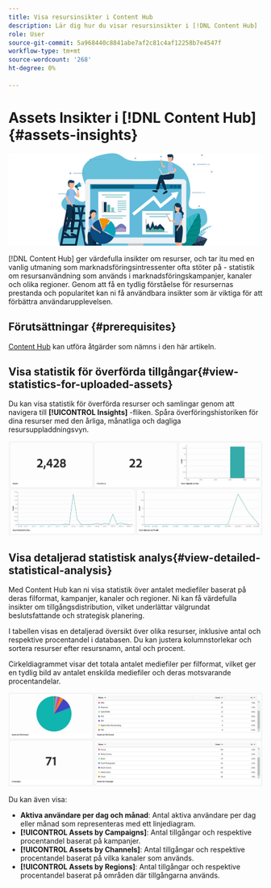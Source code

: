 ```yaml
---
title: Visa resursinsikter i Content Hub
description: Lär dig hur du visar resursinsikter i [!DNL Content Hub]
role: User
source-git-commit: 5a968440c8841abe7af2c81c4af12258b7e4547f
workflow-type: tm+mt
source-wordcount: '268'
ht-degree: 0%

---
```


# Assets Insikter i [!DNL Content Hub] {#assets-insights}

![Assets insikter](assets/asset-insights-banner.jpg)

[!DNL Content Hub] ger värdefulla insikter om resurser, och tar itu med en vanlig utmaning som marknadsföringsintressenter ofta stöter på - statistik om resursanvändning som används i marknadsföringskampanjer, kanaler och olika regioner. Genom att få en tydlig förståelse för resursernas prestanda och popularitet kan ni få användbara insikter som är viktiga för att förbättra användarupplevelsen.

## Förutsättningar {#prerequisites}

[Content Hub](deploy-content-hub.md#onboard-content-hub-users) kan utföra åtgärder som nämns i den här artikeln.

## Visa statistik för överförda tillgångar{#view-statistics-for-uploaded-assets}

Du kan visa statistik för överförda resurser och samlingar genom att navigera till **[!UICONTROL Insights]** -fliken. Spåra överföringshistoriken för dina resurser med den årliga, månatliga och dagliga resursuppladdningsvyn.

![Överför tillgångsstatistik](assets/assets-insights.jpg)

<!-- You can track the upload history of your assets over the past 30 days or gain a more comprehensive view with data spanning the last 12 months. This feature enables you to evaluate the upload count of assets.  -->

<!-- Go to the **[!UICONTROL [!DNL Insights]]** tab.

2. Select the desired time frame to view the statistics; you can opt for either last 30 days or last 12 months.

Data for the selected time frame is displayed, including the upload count for the specified duration. -->

## Visa detaljerad statistisk analys{#view-detailed-statistical-analysis}

Med Content Hub kan ni visa statistik över antalet mediefiler baserat på deras filformat, kampanjer, kanaler och regioner. Ni kan få värdefulla insikter om tillgångsdistribution, vilket underlättar välgrundat beslutsfattande och strategisk planering.

I tabellen visas en detaljerad översikt över olika resurser, inklusive antal och respektive procentandel i databasen. Du kan justera kolumnstorlekar och sortera resurser efter resursnamn, antal och procent.

Cirkeldiagrammet visar det totala antalet mediefiler per filformat, vilket ger en tydlig bild av antalet enskilda mediefiler och deras motsvarande procentandelar.

![Antal tillgångar per tillgångstypsstatistik](assets/insights-categorial-view.jpg)

Du kan även visa:

* **Aktiva användare per dag och månad**: Antal aktiva användare per dag eller månad som representeras med ett linjediagram.
* **[!UICONTROL Assets by Campaigns]**: Antal tillgångar och respektive procentandel baserat på kampanjer.
* **[!UICONTROL Assets by Channels]**: Antal tillgångar och respektive procentandel baserat på vilka kanaler som används.
* **[!UICONTROL Assets by Regions]**: Antal tillgångar och respektive procentandel baserat på områden där tillgångarna används.

